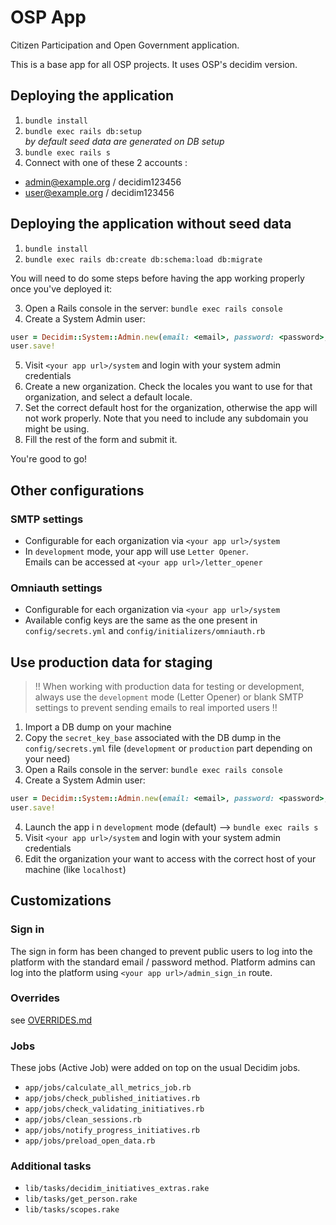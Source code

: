# OSP App

Citizen Participation and Open Government application.

This is a base app for all OSP projects. It uses OSP's decidim version.

## Deploying the application

1. `bundle install`
2. `bundle exec rails db:setup`  
_by default seed data are generated on DB setup_
3. `bundle exec rails s`
4. Connect with one of these 2 accounts :
  - admin@example.org / decidim123456
  - user@example.org / decidim123456

## Deploying the application without seed data

1. `bundle install`
2. `bundle exec rails db:create db:schema:load db:migrate`

You will need to do some steps before having the app working properly once you've deployed it:

3. Open a Rails console in the server: `bundle exec rails console`
4. Create a System Admin user:
```ruby
user = Decidim::System::Admin.new(email: <email>, password: <password>, password_confirmation: <password>)
user.save!
```
5. Visit `<your app url>/system` and login with your system admin credentials
6. Create a new organization. Check the locales you want to use for that organization, and select a default locale.
7. Set the correct default host for the organization, otherwise the app will not work properly. Note that you need to include any subdomain you might be using.
8. Fill the rest of the form and submit it.

You're good to go!

## Other configurations

### SMTP settings
* Configurable for each organization via `<your app url>/system`  
* In `development` mode, your app will use `Letter Opener`.  
  Emails can be accessed at `<your app url>/letter_opener`

### Omniauth settings

* Configurable for each organization via `<your app url>/system`  
* Available config keys are the same as the one present in
`config/secrets.yml` and `config/initializers/omniauth.rb`

## Use production data for staging

> !! When working with production data for testing or development, always use the `development` mode (Letter Opener) or blank SMTP settings to prevent sending emails to real imported users !!

1. Import a DB dump on your machine
2. Copy the `secret_key_base` associated with the DB dump in the `config/secrets.yml` file (`development` or `production` part depending on your need)
2. Open a Rails console in the server: `bundle exec rails console`
3. Create a System Admin user:
```ruby
user = Decidim::System::Admin.new(email: <email>, password: <password>, password_confirmation: <password>)
user.save!
```
4. Launch the app i n `development` mode (default) --> `bundle exec rails s`
4. Visit `<your app url>/system` and login with your system admin credentials
5. Edit the organization your want to access with the correct host of your machine (like `localhost`)

## Customizations

### Sign in

The sign in form has been changed to prevent public users to log into the platform with the standard
email / password method. Platform admins can log into the platform using `<your app url>/admin_sign_in` route.

### Overrides
see [OVERRIDES.md](./OVERRIDES.md)

### Jobs
These jobs (Active Job) were added on top on the usual Decidim jobs.

* `app/jobs/calculate_all_metrics_job.rb`
* `app/jobs/check_published_initiatives.rb`
* `app/jobs/check_validating_initiatives.rb`
* `app/jobs/clean_sessions.rb`
* `app/jobs/notify_progress_initiatives.rb`
* `app/jobs/preload_open_data.rb`

### Additional tasks

* `lib/tasks/decidim_initiatives_extras.rake`
* `lib/tasks/get_person.rake`
* `lib/tasks/scopes.rake`
